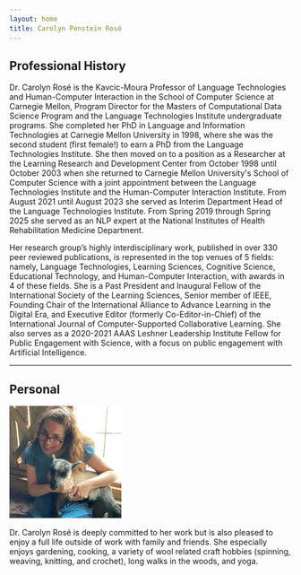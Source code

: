 ```yaml
---
layout: home
title: Carolyn Penstein Rosé
---
```



## Professional History

Dr. Carolyn Rosé is the Kavcic-Moura Professor of Language Technologies and Human-Computer Interaction in the School of Computer Science at Carnegie Mellon, Program Director for the Masters of Computational Data Science Program and the Language Technologies Institute undergraduate programs.  She completed her PhD in Language and Information Technologies at Carnegie Mellon University in 1998, where she was the second student (first female!) to earn a PhD from the Language Technologies Institute.  She then moved on to a position as a Researcher at the Learning Research and Development Center from October 1998 until October 2003 when she returned to Carnegie Mellon University's School of Computer Science with a joint appointment between the Language Technologies Institute and the Human-Computer Interaction Institute.  From August 2021 until August 2023 she served as Interim Department Head of the Language Technologies Institute.  From Spring 2019 through Spring 2025 she served as an NLP expert at the National Institutes of Health Rehabilitation Medicine Department.


Her research group’s highly interdisciplinary work, published in over 330 peer reviewed publications, is represented in the top venues of 5 fields: namely, Language Technologies, Learning Sciences, Cognitive Science, Educational Technology, and Human-Computer Interaction, with awards in 4 of these fields.  She is a Past President and Inaugural Fellow of the International Society of the Learning Sciences, Senior member of IEEE, Founding Chair of the International Alliance to Advance Learning in the Digital Era, and Executive Editor (formerly Co-Editor-in-Chief) of the International Journal of Computer-Supported Collaborative Learning.  She also serves as a 2020-2021 AAAS Leshner Leadership Institute Fellow for Public Engagement with Science, with a focus on public engagement with Artificial Intelligence. 

---

## Personal
<img src="./CarolynFun.jpg" alt="Code Models" width="200">

Dr. Carolyn Rosé is deeply committed to her work but is also pleased to enjoy a full life outside of work with family and friends.  She especially enjoys gardening, cooking, a variety of wool related craft hobbies (spinning, weaving, knitting, and crochet), long walks in the woods, and yoga.
